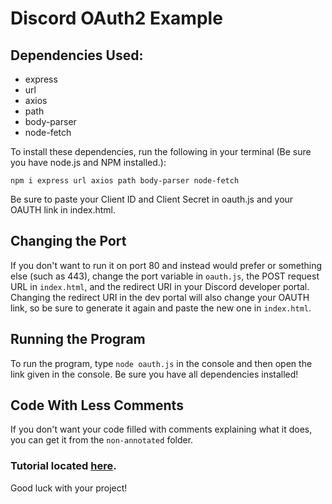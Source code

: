 # Discord OAuth2 Example

## Dependencies Used:
  * express
  * url
  * axios
  * path
  * body-parser
  * node-fetch

To install these dependencies, run the following in your terminal (Be sure you have node.js and NPM installed.):

`npm i express url axios path body-parser node-fetch`


Be sure to paste your Client ID and Client Secret in oauth.js and your OAUTH link in index.html.

## Changing the Port
If you don't want to run it on port 80 and instead would prefer or something else (such as 443), change the port variable in `oauth.js`, the POST request URL in `index.html`, and the redirect URI in your Discord developer portal. Changing the redirect URI in the dev portal will also change your OAUTH link, so be sure to generate it again and paste the new one in `index.html`.

## Running the Program
To run the program, type `node oauth.js` in the console and then open the link given in the console. Be sure you have all dependencies installed!

## Code With Less Comments
If you don't want your code filled with comments explaining what it does, you can get it from the `non-annotated` folder.

### Tutorial located [here](https://circlertech.com/working-with-discord-oauth2).
Good luck with your project!

